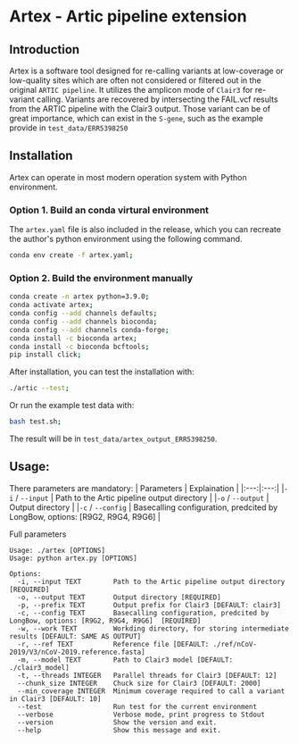 # Artex - Artic pipeline extension

## Introduction
Artex is a software tool designed for re-calling variants at low-coverage or low-quality sites which are often not considered or filtered out in the original `ARTIC pipeline`. It utilizes the amplicon mode of `Clair3` for re-variant calling. Variants are recovered by intersecting the FAIL.vcf results from the ARTIC pipeline with the Clair3 output. Those variant can be of great importance, which can exist in the `S-gene`, such as the example provide in `test_data/ERR5398250`


## Installation 
Artex can operate in most modern operation system with Python environment. 

### Option 1.  Build an conda virtural environment
The `artex.yaml` file is also included in the release, which you can recreate the author's python environment using the following command.
```bash
conda env create -f artex.yaml;
```

### Option 2. Build the environment manually
```bash
conda create -n artex python=3.9.0;
conda activate artex;
conda config --add channels defaults;
conda config --add channels bioconda;
conda config --add channels conda-forge;
conda install -c bioconda artex;
conda install -c bioconda bcftools;
pip install click;
```

After installation, you can test the installation with:
```bash
./artic --test;
```
Or run the example test data with:
```bash
bash test.sh;
```
The result will be in `test_data/artex_output_ERR5398250`.

## Usage:
There parameters are mandatory:
| Parameters | Explaination |
|:---:|:---:|
|`-i` / `--input`  | Path to the Artic pipeline output directory |
|`-o` / `--output` | Output directory |
|`-c` / `--config` | Basecalling configuration, predcited by LongBow, options: [R9G2, R9G4, R9G6] |


Full parameters
```
Usage: ./artex [OPTIONS]
Usage: python artex.py [OPTIONS]

Options:
  -i, --input TEXT        Path to the Artic pipeline output directory  [REQUIRED]
  -o, --output TEXT       Output directory [REQUIRED]
  -p, --prefix TEXT       Output prefix for Clair3 [DEFAULT: clair3]
  -c, --config TEXT       Basecalling configuration, predcited by LongBow, options: [R9G2, R9G4, R9G6]  [REQUIRED]
  -w, --work TEXT         Workding directory, for storing intermediate results [DEFAULT: SAME AS OUTPUT]
  -r, --ref TEXT          Reference file [DEFAULT: ./ref/nCoV-2019/V3/nCoV-2019.reference.fasta]
  -m, --model TEXT        Path to Clair3 model [DEFAULT: ./clair3_model]
  -t, --threads INTEGER   Parallel threads for Clair3 [DEFAULT: 12]
  --chunk_size INTEGER    Chuck size for Clair3 [DEFAULT: 2000]
  --min_coverage INTEGER  Minimum coverage required to call a variant in Clair3 [DEFAULT: 10]
  --test                  Run test for the current environment
  --verbose               Verbose mode, print progress to Stdout
  --version               Show the version and exit.
  --help                  Show this message and exit.
```
